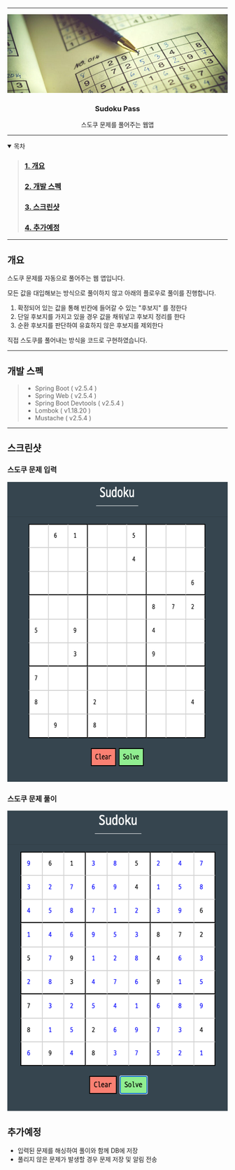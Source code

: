 <!-- 로고 -->
- - -
<div style="text-align: center">

  <a href="https://github.com/githong-kr/sudoku-pass">
    <img src="images/img.png" width="512" height="180" alt="Hystrix"/>
  </a>

### Sudoku Pass
스도쿠 문제를 풀어주는 웹앱
</div>

- - -
<!-- TABLE OF CONTENTS -->
<details open="open">
  <summary>목차</summary>

>### [1. 개요](#개요)
>### [2. 개발 스펙](#개발-스펙)
>### [3. 스크린샷](#스크린샷)
>### [4. 추가예정](#추가예정)
</details>

- - -

<!-- 개요 -->
## 개요

스도쿠 문제를 자동으로 풀어주는 웹 앱입니다.

모든 값을 대입해보는 방식으로 풀이하지 않고 아래의 플로우로 풀이를 진행합니다.

1. 확정되어 있는 값을 통해 빈칸에 들어갈 수 있는 "후보지" 를 정한다
2. 단일 후보지를 가지고 있을 경우 값을 채워넣고 후보지 정리를 한다
3. 순환 후보지를 판단하여 유효하지 않은 후보지를 제외한다

직접 스도쿠를 풀어내는 방식을 코드로 구현하였습니다.
- - -
<!-- 개발 스펙 -->
## 개발 스펙

> * Spring Boot ( v2.5.4 )
> * Spring Web ( v2.5.4 )
> * Spring Boot Devtools ( v2.5.4 )
> * Lombok ( v1.18.20 )
> * Mustache ( v2.5.4 )

- - -
<!-- 스크린샷 -->
## 스크린샷

### 스도쿠 문제 입력
<img src="images/sudoku_question.png" width="611" height="686" alt="Question"/>

### 스도쿠 문제 풀이
<img src="images/sudoku_answer.png" width="554" height="687" alt="Question"/>

<!-- 추가예정 -->
## 추가예정

- 입력된 문제를 해싱하여 풀이와 함께 DB에 저장
- 풀리지 않은 문제가 발생할 경우 문제 저장 및 알림 전송